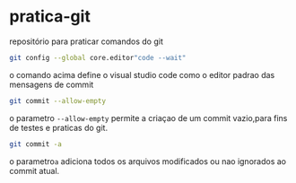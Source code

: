 # pratica-git
repositório para praticar comandos do git

~~~bash
git config --global core.editor"code --wait"
~~~
o comando acima define o visual studio code como o editor padrao das mensagens de commit

~~~bash
git commit --allow-empty
~~~
o parametro `--allow-empty` permite a criaçao de um commit vazio,para fins de testes e praticas do git.

~~~bash
git commit -a
~~~
o parametro`a` adiciona todos os arquivos modificados ou nao ignorados ao commit atual.
